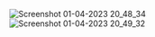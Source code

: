 ![Screenshot 01-04-2023 20_48_34](https://user-images.githubusercontent.com/124025869/229298802-783c195a-8105-4264-ac3a-fcbe41d33a17.png)<br/>
![Screenshot 01-04-2023 20_49_32](https://user-images.githubusercontent.com/124025869/229298815-7d9c706e-59cc-4ce4-af90-9562a8fbdc8d.png)

